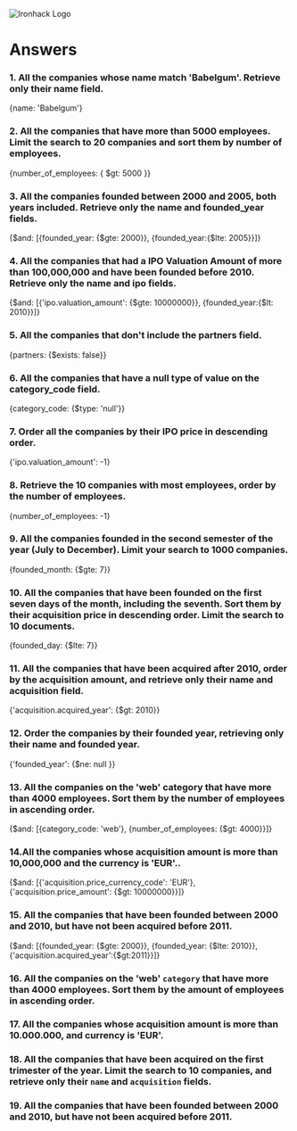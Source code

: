 ![Ironhack Logo](https://i.imgur.com/1QgrNNw.png)

# Answers

### 1. All the companies whose name match 'Babelgum'. Retrieve only their name field.

<!-- Your Code Goes Here -->
{name: 'Babelgum'}

### 2. All the companies that have more than 5000 employees. Limit the search to 20 companies and sort them by number of employees.

<!-- Your Code Goes Here -->
{number_of_employees: { $gt: 5000 }}

### 3. All the companies founded between 2000 and 2005, both years included. Retrieve only the name and founded_year fields.

<!-- Your Code Goes Here -->
{$and: [{founded_year: {$gte: 2000}}, {founded_year:{$lte: 2005}}]}

### 4. All the companies that had a IPO Valuation Amount of more than 100,000,000 and have been founded before 2010. Retrieve only the name and ipo fields.

<!-- Your Code Goes Here -->
{$and: [{'ipo.valuation_amount': {$gte: 10000000}}, {founded_year:{$lt: 2010}}]}

### 5. All the companies that don't include the partners field.

<!-- Your Code Goes Here -->
{partners: {$exists: false}}

### 6. All the companies that have a null type of value on the category_code field.


<!-- Your Code Goes Here -->
{category_code: {$type: 'null'}}

### 7. Order all the companies by their IPO price in descending order.

<!-- Your Code Goes Here -->
{'ipo.valuation_amount': -1}

### 8. Retrieve the 10 companies with most employees, order by the number of employees.

<!-- Your Code Goes Here -->
{number_of_employees: -1}

### 9. All the companies founded in the second semester of the year (July to December). Limit your search to 1000 companies.

<!-- Your Code Goes Here -->
{founded_month: {$gte: 7}}

### 10. All the companies that have been founded on the first seven days of the month, including the seventh. Sort them by their acquisition price in descending order. Limit the search to 10 documents.

<!-- Your Code Goes Here -->
{founded_day: {$lte: 7}}

### 11. All the companies that have been acquired after 2010, order by the acquisition amount, and retrieve only their name and acquisition field.

<!-- Your Code Goes Here -->
{'acquisition.acquired_year': {$gt: 2010}}

### 12. Order the companies by their founded year, retrieving only their name and founded year.

<!-- Your Code Goes Here -->
{'founded_year': {$ne: null }}

### 13. All the companies on the 'web' category that have more than 4000 employees. Sort them by the number of employees in ascending order.


<!-- Your Code Goes Here -->
{$and: [{category_code: 'web'}, {number_of_employees: {$gt: 4000}}]}

### 14.All the companies whose acquisition amount is more than 10,000,000 and the currency is 'EUR'..

<!-- Your Code Goes Here -->
{$and: [{'acquisition.price_currency_code': 'EUR'}, {'acquisition.price_amount': {$gt: 10000000}}]}

### 15. All the companies that have been founded between 2000 and 2010, but have not been acquired before 2011.

<!-- Your Code Goes Here -->
{$and: [{founded_year: {$gte: 2000}}, {founded_year: {$lte: 2010}}, {'acquisition.acquired_year':{$gt:2011}}]}

### 16. All the companies on the 'web' `category` that have more than 4000 employees. Sort them by the amount of employees in ascending order.

<!-- Your Code Goes Here -->

### 17. All the companies whose acquisition amount is more than 10.000.000, and currency is 'EUR'.

<!-- Your Code Goes Here -->

### 18. All the companies that have been acquired on the first trimester of the year. Limit the search to 10 companies, and retrieve only their `name` and `acquisition` fields.

<!-- Your Code Goes Here -->

### 19. All the companies that have been founded between 2000 and 2010, but have not been acquired before 2011.

<!-- Your Code Goes Here -->
